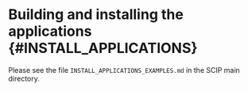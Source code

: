 Building and installing the applications                       {#INSTALL_APPLICATIONS}
========================================

Please see the file `INSTALL_APPLICATIONS_EXAMPLES.md` in the SCIP main directory.
